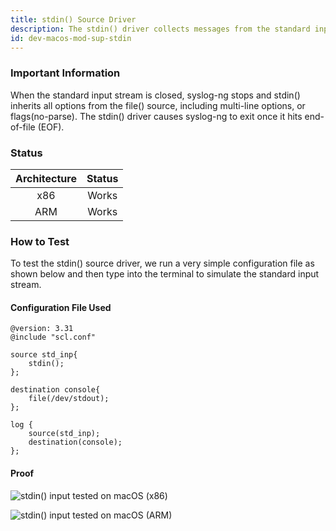```yaml
---
title: stdin() Source Driver
description: The stdin() driver collects messages from the standard input stream.
id: dev-macos-mod-sup-stdin
---
```


### Important Information

When the standard input stream is closed, syslog-ng stops and stdin() inherits all options from the file() source, including multi-line options, or flags(no-parse). The stdin() driver causes syslog-ng to exit once it hits end-of-file (EOF).

### Status

| Architecture | Status |
| :----------: | :----: |
|      x86     |  Works |
|      ARM     |  Works |

### How to Test

To test the stdin() source driver, we run a very simple configuration file as shown below and then type into the terminal to simulate the standard input stream.&#x20;

#### Configuration File Used

```config
@version: 3.31
@include "scl.conf"

source std_inp{
    stdin();
};

destination console{
    file(/dev/stdout);
};

log {
    source(std_inp);
    destination(console);
};
```

#### Proof

![stdin() input tested on macOS (x86) ](<{{dev_img_folder}}/module-support/Screenshot 2021-06-14 at 8.21.42 PM.png>)

![stdin() input tested on macOS (ARM) ](<{{dev_img_folder}}/module-support/Screenshot 2021-08-20 at 11.52.54 AM.png>)
